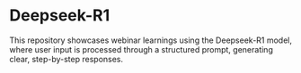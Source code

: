 # Deepseek-R1
This repository showcases webinar learnings using the Deepseek-R1 model, where user input is processed through a structured prompt, generating clear, step-by-step responses.
